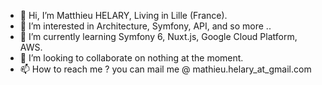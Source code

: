 - 👋 Hi, I’m Matthieu HELARY, Living in Lille (France). 
- 👀 I’m interested in Architecture, Symfony, API, and so more ..
- 🌱 I’m currently learning Symfony 6, Nuxt.js, Google Cloud Platform, AWS.
- 💞️ I’m looking to collaborate on nothing at the moment.
- 📫 How to reach me ? you can mail me @ mathieu.helary_at_gmail.com

<!---
mathela59/mathela59 is a ✨ special ✨ repository because its `README.md` (this file) appears on your GitHub profile.
You can click the Preview link to take a look at your changes.
--->

